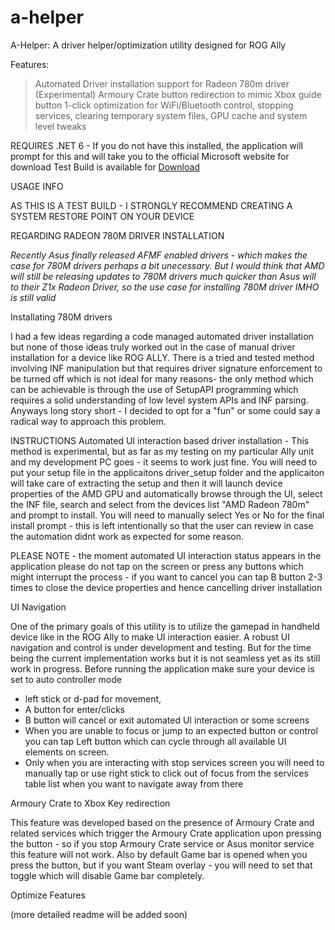 # a-helper
A-Helper: A driver helper/optimization utility designed for ROG Ally

Features:
> Automated Driver installation support for Radeon 780m driver (Experimental)
> Armoury Crate button redirection to mimic Xbox guide button
> 1-click optimization for WiFi/Bluetooth control, stopping services, clearing temporary system files, GPU cache and system level tweaks


REQUIRES .NET 6 - If you do not have this installed, the application will prompt for this and will take you to the official Microsoft website for download
Test Build is available for [Download ](https://github.com/alixzibit/a-helper/releases/download/testbuild_release/ahelper_test_build.zip)

USAGE INFO

AS THIS IS A TEST BUILD - I STRONGLY RECOMMEND CREATING A SYSTEM RESTORE POINT ON YOUR DEVICE 


REGARDING RADEON 780M DRIVER INSTALLATION

*Recently Asus finally released AFMF enabled drivers - which makes the case for 780M drivers perhaps a bit unecessary. But I would think that AMD will still be releasing updates to 780M drivers much quicker than Asus will to their Z1x Radeon Driver, so the use case for installing 780M driver IMHO is still valid*

Installating 780M drivers

I had a few ideas regarding a code managed automated driver installation but none of those ideas truly worked out in the case of manual driver installation for a device like ROG ALLY. There is a tried and tested method involving INF manipulation but that requires driver signature enforcement to be turned off which is not ideal for many reasons- the only method which can be achievable is through the use of SetupAPI programming which requires a solid understanding of low level system APIs and INF parsing. Anyways long story short - I decided to opt for a "fun" or some could say a radical way to approach this problem.

INSTRUCTIONS
Automated UI interaction based driver installation - This method is experimental, but as far as my testing on my particular Ally unit and my development PC goes - it seems to work just fine. You will need to put your setup file in the applicaitons driver_setup folder and the applicaiton will take care of extracting the setup and then it will launch device properties of the AMD GPU and automatically browse through the UI, select the INF file, search and select from the devices list "AMD Radeon 780m" and prompt to install. You will need to manually select Yes or No for the final install prompt - this is left intentionally so that the user can review in case the automation didnt work as expected for some reason. 

PLEASE NOTE - the moment automated UI interaction status appears in the application please do not tap on the screen or press any buttons which might interrupt the process - if you want to cancel you can tap B button 2-3 times to close the device properties and hence cancelling driver installation


UI Navigation

One of the primary goals of this utility is to utilize the gamepad in handheld device like in the ROG Ally to make UI interaction easier. A robust UI navigation and control is under development and testing. But for the time being the current implementation works but it is not seamless yet as its still work in progress.
Before running the application make sure your device is set to auto controller mode
- left stick or d-pad for movement,
-  A button for enter/clicks
-  B button will cancel or exit automated UI interaction or some screens
-  When you are unable to focus or jump to an expected button or control you can tap Left button
which can cycle through all available UI elements on screen.
- Only when you are interacting with stop services screen you will need to manually tap or use right stick to click out of focus from the services table list when you want to navigate away from there

Armoury Crate to Xbox Key redirection

This feature was developed based on the presence of Armoury Crate and related services which trigger the Armoury Crate application upon pressing the button - so if you stop Armoury Crate service or Asus monitor service this feature will not work. Also by default Game bar is opened when you press the button, but if you want Steam overlay - you will need to set that toggle which will disable Game bar completely.

Optimize Features

(more detailed readme will be added soon)

